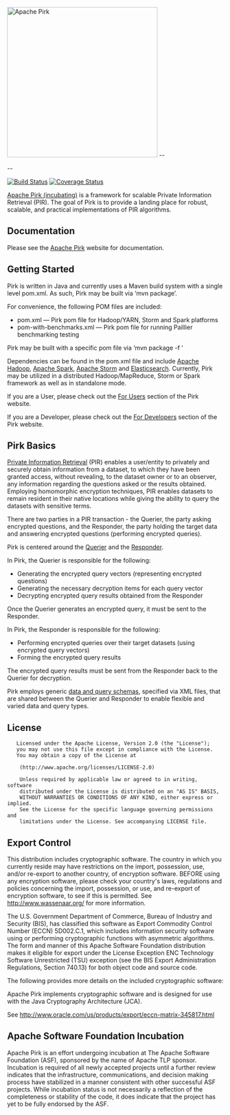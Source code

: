 <!--
Licensed to the Apache Software Foundation (ASF) under one or more
contributor license agreements.  See the NOTICE file distributed with
this work for additional information regarding copyright ownership.
The ASF licenses this file to You under the Apache License, Version 2.0
(the "License"); you may not use this file except in compliance with
the License.  You may obtain a copy of the License at

    http://www.apache.org/licenses/LICENSE-2.0

Unless required by applicable law or agreed to in writing, software
distributed under the License is distributed on an "AS IS" BASIS,
WITHOUT WARRANTIES OR CONDITIONS OF ANY KIND, either express or implied.
See the License for the specific language governing permissions and
limitations under the License.
-->

<img alt="Apache Pirk" class="img-responsive" src="contrib/pirkImage.png" width="350"/>
--

--

[![Build Status](https://api.travis-ci.org/apache/incubator-pirk.svg?branch=master)](https://travis-ci.org/apache/incubator-pirk?branch=master)
[![Coverage Status](https://coveralls.io/repos/github/apache/incubator-pirk/badge.svg?branch=master)](https://coveralls.io/github/apache/incubator-pirk?branch=master)


[Apache Pirk (incubating)](http://pirk.incubator.apache.org/) is a framework for scalable Private Information Retrieval (PIR). The goal of Pirk is to provide a landing place for robust, scalable, and practical implementations of PIR algorithms.

## Documentation

Please see the [Apache Pirk](http://pirk.incubator.apache.org/) website for documentation.    

## Getting Started

Pirk is written in Java and currently uses a Maven build system with a single level pom.xml. As such, Pirk may be built via ‘mvn package’.

For convenience, the following POM files are included:

* pom.xml — Pirk pom file for Hadoop/YARN, Storm and Spark platforms
* pom-with-benchmarks.xml — Pirk pom file for running Paillier benchmarking testing

Pirk may be built with a specific pom file via ‘mvn package -f ’

Dependencies can be found in the pom.xml file and include [Apache Hadoop](http://hadoop.apache.org/), [Apache Spark](http://spark.apache.org/), [Apache Storm](http://storm.apache.org) and [Elasticsearch](https://github.com/elastic/elasticsearch). Currently, Pirk may be utilized in a distributed Hadoop/MapReduce, Storm or Spark framework as well as in standalone mode.

If you are a User, please check out the [For Users](http://pirk.incubator.apache.org/for_users) section of the Pirk website.

If you are a Developer, please check out the [For Developers](http://pirk.incubator.apache.org/for_developers) section of the Pirk website.

## Pirk Basics 

[Private Information Retrieval](https://en.wikipedia.org/wiki/Private_information_retrieval) (PIR) enables a user/entity to privately and securely obtain information from a dataset, to which they have been granted access, without revealing, to the dataset owner or to an observer, any information regarding the questions asked or the results obtained. Employing homomorphic encryption techniques, PIR enables datasets to remain resident in their native locations while giving the ability to query the datasets with sensitive terms.

There are two parties in a PIR transaction - the Querier, the party asking encrypted questions, and the Responder, the party holding the target data and answering encrypted questions (performing encrypted queries).  

Pirk is centered around the [Querier](http://pirk.incubator.apache.org/for_users#querier) and the [Responder](http://pirk.incubator.apache.org/for_users#responder).

In Pirk, the Querier is responsible for the following:

* Generating the encrypted query vectors (representing encrypted questions)
* Generating the necessary decryption items for each query vector
* Decrypting encrypted query results obtained from the Responder

Once the Querier generates an encrypted query, it must be sent to the Responder. 

In Pirk, the Responder is responsible for the following:

* Performing encrypted queries over their target datasets (using encrypted query vectors)
* Forming the encrypted query results 

The encrypted query results must be sent from the Responder back to the Querier for decryption.

Pirk employs generic [data and query schemas](http://pirk.incubator.apache.org/for_users#data-and-query-schemas), specified via XML files, that are shared between the Querier and Responder to enable flexible and varied data and query types.

## License 

	   Licensed under the Apache License, Version 2.0 (the "License");
	   you may not use this file except in compliance with the License.
	   You may obtain a copy of the License at
   
	    (http://www.apache.org/licenses/LICENSE-2.0)
	    
	    Unless required by applicable law or agreed to in writing, software
	    distributed under the License is distributed on an "AS IS" BASIS,
	    WITHOUT WARRANTIES OR CONDITIONS OF ANY KIND, either express or implied.
	    See the License for the specific language governing permissions and
	    limitations under the License. See accompanying LICENSE file.

## Export Control

This distribution includes cryptographic software. The country in which you 
currently reside may have restrictions on the import, possession, use, and/or
re-export to another country, of encryption software. BEFORE using any 
encryption software, please check your country's laws, regulations and 
policies concerning the import, possession, or use, and re-export of encryption
software, to see if this is permitted. See <http://www.wassenaar.org/> for more
information.

The U.S. Government Department of Commerce, Bureau of Industry and Security 
(BIS), has classified this software as Export Commodity Control Number (ECCN) 
5D002.C.1, which includes information security software using or performing 
cryptographic functions with asymmetric algorithms. The form and manner of this
Apache Software Foundation distribution makes it eligible for export under the 
License Exception ENC Technology Software Unrestricted (TSU) exception (see the
BIS Export Administration Regulations, Section 740.13) for both object code and
source code.

The following provides more details on the included cryptographic software: 

Apache Pirk implements cryptographic software and is designed for use with the
Java Cryptography Architecture (JCA).

See
http://www.oracle.com/us/products/export/eccn-matrix-345817.html

## Apache Software Foundation Incubation

Apache Pirk is an effort undergoing incubation at The Apache Software Foundation (ASF), sponsored by the name of Apache TLP sponsor. Incubation is required of all newly accepted projects until a further review indicates that the infrastructure, communications, and decision making process have stabilized in a manner consistent with other successful ASF projects. While incubation status is not necessarily a reflection of the completeness or stability of the code, it does indicate that the project has yet to be fully endorsed by the ASF.

